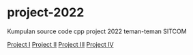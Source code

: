 # project-2022
Kumpulan source code cpp project 2022 teman-teman SITCOM

[Project I](https://github.com/sitcomsmanda/project-2022/tree/main/Project%20I)
[Project II](https://github.com/sitcomsmanda/project-2022/tree/main/Project%20II)
[Project III](https://github.com/sitcomsmanda/project-2022/tree/main/Project%20III)
[Project IV](https://github.com/sitcomsmanda/project-2022/tree/main/Project%20IV)
